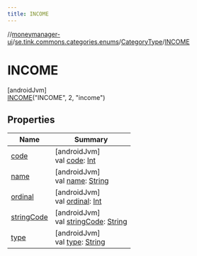 ```yaml
---
title: INCOME
---
```

//[moneymanager-ui](../../../../index.html)/[se.tink.commons.categories.enums](../../index.html)/[CategoryType](../index.html)/[INCOME](index.html)



# INCOME



[androidJvm]\
[INCOME](index.html)(&quot;INCOME&quot;, 2, &quot;income&quot;)



## Properties


| Name | Summary |
|---|---|
| [code](../code.html) | [androidJvm]<br>val [code](../code.html): [Int](https://kotlinlang.org/api/latest/jvm/stdlib/kotlin/-int/index.html) |
| [name](../../../com.tink.service.network/-sdk-client/-t-i-n-k_-l-i-n-k/index.html#-372974862%2FProperties%2F1000845458) | [androidJvm]<br>val [name](../../../com.tink.service.network/-sdk-client/-t-i-n-k_-l-i-n-k/index.html#-372974862%2FProperties%2F1000845458): [String](https://kotlinlang.org/api/latest/jvm/stdlib/kotlin/-string/index.html) |
| [ordinal](../../../com.tink.service.network/-sdk-client/-t-i-n-k_-l-i-n-k/index.html#-739389684%2FProperties%2F1000845458) | [androidJvm]<br>val [ordinal](../../../com.tink.service.network/-sdk-client/-t-i-n-k_-l-i-n-k/index.html#-739389684%2FProperties%2F1000845458): [Int](https://kotlinlang.org/api/latest/jvm/stdlib/kotlin/-int/index.html) |
| [stringCode](../string-code.html) | [androidJvm]<br>val [stringCode](../string-code.html): [String](https://kotlinlang.org/api/latest/jvm/stdlib/kotlin/-string/index.html) |
| [type](../type.html) | [androidJvm]<br>val [type](../type.html): [String](https://kotlinlang.org/api/latest/jvm/stdlib/kotlin/-string/index.html) |

